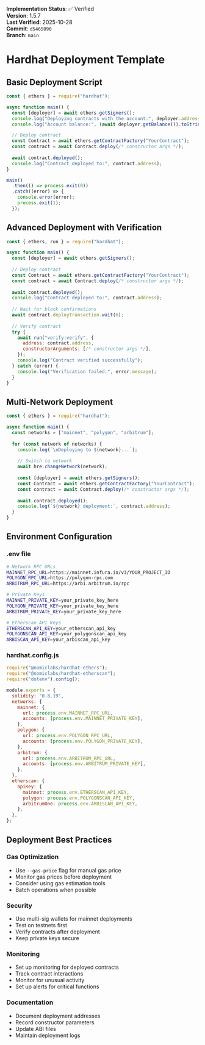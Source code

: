 <!-- AUDIT_BADGE_START -->
**Implementation Status**: ✅ Verified  
**Version**: 1.5.7  
**Last Verified**: 2025-10-28  
**Commit**: `d5465090`  
**Branch**: `main`  
<!-- AUDIT_BADGE_END -->

# Hardhat Deployment Template

## Basic Deployment Script

```javascript
const { ethers } = require("hardhat");

async function main() {
  const [deployer] = await ethers.getSigners();
  console.log("Deploying contracts with the account:", deployer.address);
  console.log("Account balance:", (await deployer.getBalance()).toString());

  // Deploy contract
  const Contract = await ethers.getContractFactory("YourContract");
  const contract = await Contract.deploy(/* constructor args */);
  
  await contract.deployed();
  console.log("Contract deployed to:", contract.address);
}

main()
  .then(() => process.exit(0))
  .catch((error) => {
    console.error(error);
    process.exit(1);
  });
```

## Advanced Deployment with Verification

```javascript
const { ethers, run } = require("hardhat");

async function main() {
  const [deployer] = await ethers.getSigners();
  
  // Deploy contract
  const Contract = await ethers.getContractFactory("YourContract");
  const contract = await Contract.deploy(/* constructor args */);
  
  await contract.deployed();
  console.log("Contract deployed to:", contract.address);
  
  // Wait for block confirmations
  await contract.deployTransaction.wait(6);
  
  // Verify contract
  try {
    await run("verify:verify", {
      address: contract.address,
      constructorArguments: [/* constructor args */],
    });
    console.log("Contract verified successfully");
  } catch (error) {
    console.log("Verification failed:", error.message);
  }
}
```

## Multi-Network Deployment

```javascript
const { ethers } = require("hardhat");

async function main() {
  const networks = ["mainnet", "polygon", "arbitrum"];
  
  for (const network of networks) {
    console.log(`\nDeploying to ${network}...`);
    
    // Switch to network
    await hre.changeNetwork(network);
    
    const [deployer] = await ethers.getSigners();
    const Contract = await ethers.getContractFactory("YourContract");
    const contract = await Contract.deploy(/* constructor args */);
    
    await contract.deployed();
    console.log(`${network} deployment:`, contract.address);
  }
}
```

## Environment Configuration

### .env file
```bash
# Network RPC URLs
MAINNET_RPC_URL=https://mainnet.infura.io/v3/YOUR_PROJECT_ID
POLYGON_RPC_URL=https://polygon-rpc.com
ARBITRUM_RPC_URL=https://arb1.arbitrum.io/rpc

# Private Keys
MAINNET_PRIVATE_KEY=your_private_key_here
POLYGON_PRIVATE_KEY=your_private_key_here
ARBITRUM_PRIVATE_KEY=your_private_key_here

# Etherscan API Keys
ETHERSCAN_API_KEY=your_etherscan_api_key
POLYGONSCAN_API_KEY=your_polygonscan_api_key
ARBISCAN_API_KEY=your_arbiscan_api_key
```

### hardhat.config.js
```javascript
require("@nomiclabs/hardhat-ethers");
require("@nomiclabs/hardhat-etherscan");
require("dotenv").config();

module.exports = {
  solidity: "0.8.19",
  networks: {
    mainnet: {
      url: process.env.MAINNET_RPC_URL,
      accounts: [process.env.MAINNET_PRIVATE_KEY],
    },
    polygon: {
      url: process.env.POLYGON_RPC_URL,
      accounts: [process.env.POLYGON_PRIVATE_KEY],
    },
    arbitrum: {
      url: process.env.ARBITRUM_RPC_URL,
      accounts: [process.env.ARBITRUM_PRIVATE_KEY],
    },
  },
  etherscan: {
    apiKey: {
      mainnet: process.env.ETHERSCAN_API_KEY,
      polygon: process.env.POLYGONSCAN_API_KEY,
      arbitrumOne: process.env.ARBISCAN_API_KEY,
    },
  },
};
```

## Deployment Best Practices

### Gas Optimization
- Use `--gas-price` flag for manual gas price
- Monitor gas prices before deployment
- Consider using gas estimation tools
- Batch operations when possible

### Security
- Use multi-sig wallets for mainnet deployments
- Test on testnets first
- Verify contracts after deployment
- Keep private keys secure

### Monitoring
- Set up monitoring for deployed contracts
- Track contract interactions
- Monitor for unusual activity
- Set up alerts for critical functions

### Documentation
- Document deployment addresses
- Record constructor parameters
- Update ABI files
- Maintain deployment logs
